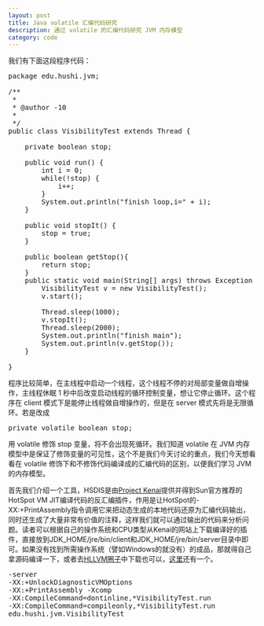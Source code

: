 ```yaml
---
layout: post
title: Java volatile 汇编代码研究
description: 通过 volatile 的汇编代码研究 JVM 内存模型
category: code
---
```

我们有下面这段程序代码：

<pre>
package edu.hushi.jvm;

/**
 *
 * @author -10
 *
 */
public class VisibilityTest extends Thread {

    private boolean stop;

    public void run() {
        int i = 0;
        while(!stop) {
            i++;
        }
        System.out.println("finish loop,i=" + i);
    }

    public void stopIt() {
        stop = true;
    }

    public boolean getStop(){
        return stop;
    }
    public static void main(String[] args) throws Exception {
        VisibilityTest v = new VisibilityTest();
        v.start();

        Thread.sleep(1000);
        v.stopIt();
        Thread.sleep(2000);
        System.out.println("finish main");
        System.out.println(v.getStop());
    }

}
</pre>

程序比较简单，在主线程中启动一个线程，这个线程不停的对局部变量做自增操作，主线程休眠 1 秒中后改变启动线程的循环控制变量，想让它停止循环。这个程序在 client 模式下是能停止线程做自增操作的，但是在 server 模式先将是无限循环。若是改成

<pre>
private volatile boolean stop;
</pre>

用 volatile 修饰 stop 变量，将不会出现死循环。我们知道 volatile 在 JVM 内存模型中是保证了修饰变量的可见性，这个不是我们今天讨论的重点，我们今天想看看在 volatile 修饰下和不修饰代码编译成的汇编代码的区别，以便我们学习 JVM 的内存模型。

首先我们介绍一个工具，HSDIS是由[Project Kenai](http://kenai.com/projects/base-hsdis)提供并得到Sun官方推荐的HotSpot VM JIT编译代码的反汇编插件，作用是让HotSpot的-XX:+PrintAssembly指令调用它来把动态生成的本地代码还原为汇编代码输出，同时还生成了大量非常有价值的注释，这样我们就可以通过输出的代码来分析问题。读者可以根据自己的操作系统和CPU类型从Kenai的网站上下载编译好的插件，直接放到JDK_HOME/jre/bin/client和JDK_HOME/jre/bin/server目录中即可。如果没有找到所需操作系统（譬如Windows的就没有）的成品，那就得自己拿源码编译一下，或者去[HLLVM圈子](http://hllvm.group.iteye.com/)中下载也可以，[这里](http://fcml-lib.com/download.html)还有一个。

<pre>
-server
-XX:+UnlockDiagnosticVMOptions
-XX:+PrintAssembly -Xcomp
-XX:CompileCommand=dontinline,*VisibilityTest.run
-XX:CompileCommand=compileonly,*VisibilityTest.run
edu.hushi.jvm.VisibilityTest
</pre>


[-10]:    http://hushi55.github.io/  "-10"
